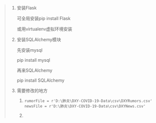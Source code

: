 > 1. 安装Flask 
>    
>    可全局安装pip install Flask
>    
>    或用virtualenv虚拟环境安装
> 
> 2. 安装SQLAlchemy模块
>    
>    先安装mysql
>    
>    pip install mysql
>    
>    再来SQLAlchemy
>    
>    pip install SQLAlchemy
> 
> 3. 需要修改的地方
>    
>    1. ```rumorFile = r'D:\肺炎\DXY-COVID-19-Data\csv\DXYRumors.csv'  
>       rumorFile = r'D:\肺炎\DXY-COVID-19-Data\csv\DXYRumors.csv'
>       newsFile = r'D:\肺炎\DXY-COVID-19-Data\csv\DXYNews.csv'
>       ```
>    
>    2. 
